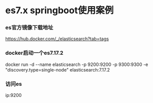 # es7.x springboot使用案例

### es官方镜像下载地址
https://hub.docker.com/_/elasticsearch?tab=tags

### docker启动一个es7.17.2

docker run -d --name elasticsearch  -p 9200:9200 
-p 9300:9300 -e "discovery.type=single-node" 
elasticsearch:7.17.2

### 访问es
ip:9200



